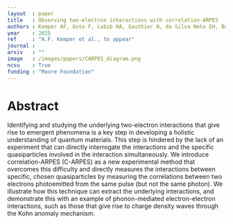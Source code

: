 ```yaml
---
layout  : paper
title   : Observing two-electron interactions with correlation-ARPES
authors : Kemper AF, Goto F, Labib HA, Gauthier N, da Silva Neto EH, Boschini F
year    : 2025
ref     : "A.F. Kemper et al., to appear"
journal : 
arxiv   : ""
image   : /images/papers/CARPES_diagram.png
ncsu    : True
funding : "Moore Foundation"
---
```


# Abstract
Identifying and studying the underlying two-electron interactions that give rise to emergent phenomena 
is a key step in developing a holistic understanding of quantum materials.  This step is hindered by the lack of
an experiment that can directly interrogate the interactions and the specific quasiparticles involved
in the interaction simultaneously.  We introduce correlation-ARPES (C-ARPES) as a new experimental
method that overcomes this difficulty and directly measures the interactions between specific, chosen quasiparticles
by measuring the correlations between two electrons photoemitted
from the same pulse (but not the same photon).  We illustrate how this technique can extract the underlying
interactions, and demonstrate this with an example of phonon-mediated electron-electron interactions, such as
those that give rise to charge density waves through the Kohn anomaly mechanism.  

